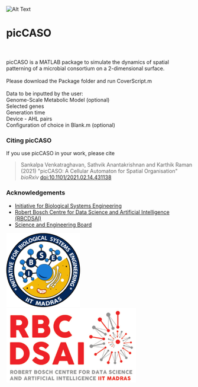 ![Alt Text](https://j.gifs.com/6XlqvL.gif)

# picCASO <br /><br>
picCASO is a MATLAB package to simulate the dynamics of spatial patterning of a microbial consortium on a 2-dimensional surface. <br><br>
Please download the Package folder and run CoverScript.m <br /> <br />
Data to be inputted by the user: <br />
Genome-Scale Metabolic Model (optional) <br /> 
Selected genes <br />
Generation time <br />
Device - AHL pairs <br />
Configuration of choice in Blank.m (optional) <br />

### Citing picCASO
If you use picCASO in your work, please cite
>Sankalpa Venkatraghavan, Sathvik Anantakrishnan and Karthik Raman (2021) "picCASO: A Cellular Automaton for Spatial Organisation" _bioRxiv_ [doi:10.1101/2021.02.14.431138](https://dx.doi.org/10.1101/2021.02.14.431138)


### Acknowledgements
* [Initiative for Biological Systems Engineering](https://ibse.iitm.ac.in/)
* [Robert Bosch Centre for Data Science and Artificial Intelligence (RBCDSAI)](https://rbcdsai.iitm.ac.in/)
* [Science and Engineering Board](https://www.serbonline.in/SERB/HomePage)

<img title="IBSE logo" src="https://github.com/RBC-DSAI-IITM/rbc-dsai-iitm.github.io/blob/master/images/IBSE_logo.png" height="200" width="200"><img title="RBC-DSAI logo" src="https://github.com/RBC-DSAI-IITM/rbc-dsai-iitm.github.io/blob/master/images/logo.jpg" height="200" width="351">
